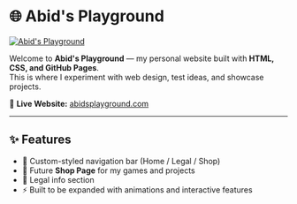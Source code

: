 # 🌐 Abid's Playground

[![Abid's Playground](./banner.png)](https://abidsplayground.com)

Welcome to **Abid's Playground** — my personal website built with **HTML, CSS, and GitHub Pages**.  
This is where I experiment with web design, test ideas, and showcase projects.

🔗 **Live Website:** [abidsplayground.com](https://abidsplayground.com)  

---

## ✨ Features
- 🎨 Custom-styled navigation bar (Home / Legal / Shop)
- 🛒 Future **Shop Page** for my games and projects
- 📜 Legal info section
- ⚡ Built to be expanded with animations and interactive features
  
